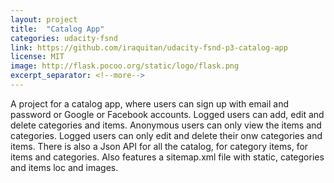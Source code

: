 ```yaml
---
layout: project
title:  "Catalog App"
categories: udacity-fsnd
link: https://github.com/iraquitan/udacity-fsnd-p3-catalog-app
license: MIT
image: http://flask.pocoo.org/static/logo/flask.png
excerpt_separator: <!--more-->
---
```

A project for a catalog app, where users can sign up with email and password or Google or Facebook accounts.<!--more--> Logged users can add, edit and delete categories and items. Anonymous users can only view the items and categories. Logged users can only edit and delete their onw categories and items. There is also a Json API for all the catalog, for category items, for items and categories. Also features a sitemap.xml file with static, categories and items loc and images.
